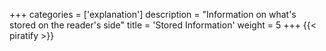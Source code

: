 +++
categories = ['explanation']
description = "Information on what's stored on the reader's side"
title = 'Stored Information'
weight = 5
+++
{{< piratify >}}